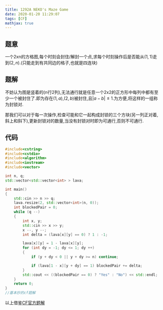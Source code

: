 ```yaml
---
title: 1292A NEKO's Maze Game
date: 2020-01-20 11:29:07
tags: [CF]
mathjax: true
---
```


## 题意

一个2xn的方格图,每个时刻会封住/解封一个点,求每个时刻操作后是否能从$(1,1)$走到$(2,n)$.(只能走到有共同边的格子,也就是四连块)  

## 题解

不妨认为图是竖着的(n行2列),无法通行就是任意一个2x2的正方形中每列中都有至少一个被封住了.即为存在$(1,a)$,$(2,b)$被封住,且$|a-b| \leq 1$.为方便,将这样的一组称为封锁对.

那我们可以对于每一次操作,检查可能和它一起构成封锁的三个方块(另一列正对着,斜上和斜下),更新封锁对的数量,当没有封锁对时即为可通行,否则不可通行.  

## 代码

```cpp
#include<cstring>
#include<cstdio>
#include<algorithm>
#include<iostream>
#include<vector>

int n, q;
std::vector<std::vector<int> > lava;

int main()
{
    std::cin >> n >> q;
    lava.resize(2, std::vector<int>(n, 0));
    int blockedPair = 0;
    while (q --)
    {
        int x, y;
        std::cin >> x >> y;
        x --, y --;
        int delta = (lava[x][y] == 0) ? 1 : -1;

        lava[x][y] = 1 - lava[x][y];
        for (int dy = -1; dy <= 1; dy ++)
        {
            if (y + dy < 0 || y + dy >= n) continue;

            if (lava[1 - x][y + dy] == 1) blockedPair += delta;
        }
        std::cout << ((blockedPair == 0) ? "Yes" : "No") << std::endl;
    }
    return 0;
}
//基本抄的cf题解
```



以上借鉴[CF官方题解](https://codeforces.com/blog/entry/73051)

